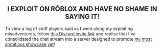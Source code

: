 <h2 align="center"> I EXPLOIT ON RŌBLOX AND HAVE NO SHAME IN SAYİNG IT! </h2>

To view a log of stuff players said as I went along my exploiting misadventures, follow [this Discord invite link](https://discord.gg/TSXNHDsrsT) and realise that I've consolidated the chat stream into a server designed to promote [my most ambitious showcase yet](https://www.roblox.com/games/4794911592)!
